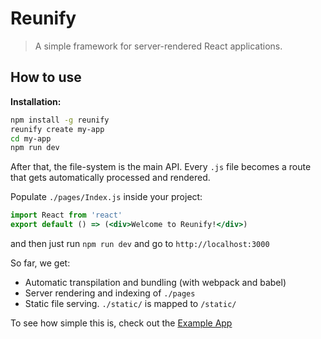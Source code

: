 # Reunify

> A simple framework for server-rendered React applications.

## How to use

__Installation:__

```bash
npm install -g reunify
reunify create my-app
cd my-app
npm run dev
```

After that, the file-system is the main API. Every `.js` file becomes a route that gets automatically processed and rendered.

Populate `./pages/Index.js` inside your project:

```jsx
import React from 'react'
export default () => (<div>Welcome to Reunify!</div>)
```

and then just run `npm run dev` and go to `http://localhost:3000`

So far, we get:

- Automatic transpilation and bundling (with webpack and babel)
- Server rendering and indexing of `./pages`
- Static file serving. `./static/` is mapped to `/static/`

To see how simple this is, check out the [Example App]()

